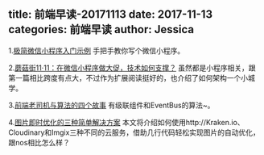 title: 前端早读-20171113
date: 2017-11-13
categories: 前端早读
author: Jessica
---

1.[极简微信小程序入门示例](https://zhuanlan.zhihu.com/p/24954515)
手把手教你写个微信小程序。

2.[蘑菇街11·11：在微信小程序做大促，技术如何支撑？](http://www.infoq.com/cn/articles/meili-11-11-mini-program)
虽然都是小程序相关，跟第一篇相比跨度有点大，不过作为扩展阅读挺好的，也介绍了如何架构一个小城学。

3.[前端老司机与算法的四个故事](https://mp.weixin.qq.com/s/jnANr4RJyX0D3fDNvFQATA)
有级联组件和EventBus的算法~。

4.[图片即时优化的三种简单解决方案](http://www.infoq.com/cn/articles/optimize-image-solutions)
本文将介绍如何使用http://Kraken.io、Cloudinary和Imgix三种不同的云服务，借助几行代码轻松实现图片的自动优化，跟nos相比怎么样？
